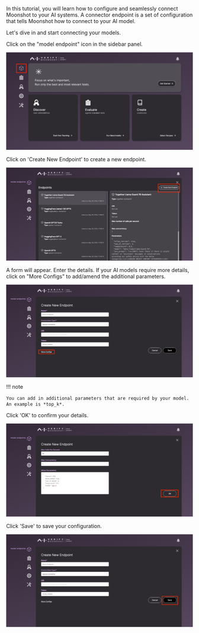 In this tutorial, you will learn how to configure and seamlessly connect Moonshot to your AI systems. A connector endpoint is a set of configuration that tells Moonshot how to connect to your AI model.

Let's dive in and start connecting your models.

Click on the "model endpoint" icon in the sidebar panel.

![select model endpoints](./res/create_endpoint_1.png)

Click on 'Create New Endpoint' to create a new endpoint.

![create new endpoint](./res/create_endpoint_2.png)

A form will appear. Enter the details. If your AI models require more details, click on "More Configs" to add/amend the additional parameters.

![select more config](./res/create_endpoint_3.png)

!!! note

    You can add in additional parameters that are required by your model. An example is *top_k*.

Click 'OK' to confirm your details.

![confirm config](./res/create_endpoint_4.png)

Click 'Save' to save your configuration.

![save endpoint](./res/create_endpoint_5.png)
